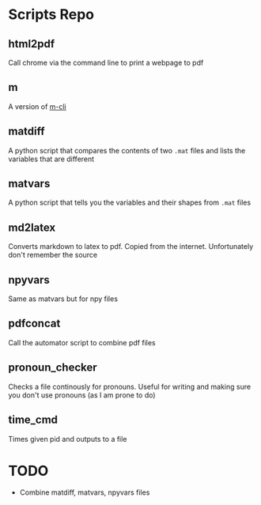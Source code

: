 # Scripts Repo


## html2pdf
Call chrome via the command line to print a webpage to pdf

## m
A version of [m-cli](https://github.com/rgcr/m-cli)

## matdiff
A python script that compares the contents of two `.mat` files and lists the variables that are different

## matvars
A python script that tells you the variables and their shapes from `.mat` files

## md2latex
Converts markdown to latex to pdf. Copied from the internet. Unfortunately don't remember the source

## npyvars
Same as matvars but for npy files

## pdfconcat
Call the automator script to combine pdf files

## pronoun_checker
Checks a file continously for pronouns. Useful for writing and making sure you don't use pronouns (as I am prone to do)

## time_cmd
Times given pid and outputs to a file

# TODO
* Combine matdiff, matvars, npyvars files
